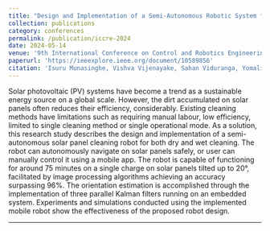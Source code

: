 ```yaml
---
title: "Design and Implementation of a Semi-Autonomous Robotic System for Systematic Solar Panel Cleaning"
collection: publications
category: conferences
permalink: /publication/iccre-2024
date: 2024-05-14
venue: '9th International Conference on Control and Robotics Engineering (ICCRE)'
paperurl: 'https://ieeexplore.ieee.org/document/10589856'
citation: 'Isuru Munasinghe, Vishva Vijenayake, Sahan Viduranga, Yomali Lokugama, Peshala Jayasekara, &quot;Design and Implementation of a Semi-Autonomous Robotic System for Systematic Solar Panel Cleaning.&quot, 9th International Conference on Control and Robotics Engineering (ICCRE), Osaka, Japan, 2024, pp. 61-67, http://dx.doi.org/10.1109/ICCRE61448.2024.10589856'
---
```


Solar photovoltaic (PV) systems have become a trend as a sustainable energy source on a global scale. However, the dirt accumulated on solar panels often reduces their efficiency, considerably. Existing cleaning methods have limitations such as requiring manual labour, low efficiency, limited to single cleaning method or single operational mode. As a solution, this research study describes the design and implementation of a semi-autonomous solar panel cleaning robot for both dry and wet cleaning. The robot can autonomously navigate on solar panels safely, or user can manually control it using a mobile app. The robot is capable of functioning for around 75 minutes on a single charge on solar panels tilted up to 20°, facilitated by image processing algorithms achieving an accuracy surpassing 96%. The orientation estimation is accomplished through the implementation of three parallel Kalman filters running on an embedded system. Experiments and simulations conducted using the implemented mobile robot show the effectiveness of the proposed robot design.

---


